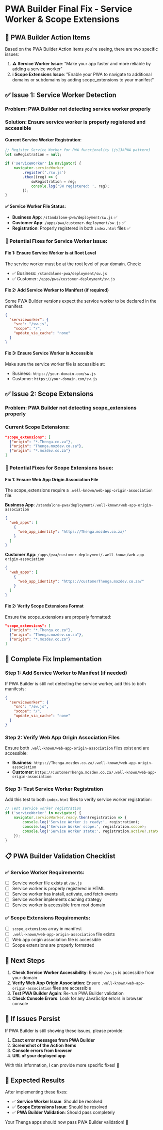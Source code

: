 # PWA Builder Final Fix - Service Worker & Scope Extensions

## 🚨 **PWA Builder Action Items**

Based on the PWA Builder Action Items you're seeing, there are two specific issues:

1. **⚠️ Service Worker Issue**: "Make your app faster and more reliable by adding a service worker"
2. **ℹ️ Scope Extensions Issue**: "Enable your PWA to navigate to additional domains or subdomains by adding scope_extensions to your manifest"

## ✅ **Issue 1: Service Worker Detection**

### **Problem**: PWA Builder not detecting service worker properly

### **Solution**: Ensure service worker is properly registered and accessible

#### **Current Service Worker Registration**:
```javascript
// Register Service Worker for PWA functionality (js13kPWA pattern)
let swRegistration = null;

if ('serviceWorker' in navigator) {
    navigator.serviceWorker
        .register('./sw.js')
        .then((reg) => {
            swRegistration = reg;
            console.log('SW registered: ', reg);
        });
}
```

#### **✅ Service Worker File Status**:
- **Business App**: `/standalone-pwa/deployment/sw.js` ✅
- **Customer App**: `/apps/pwa/customer-deployment/sw.js` ✅
- **Registration**: Properly registered in both `index.html` files ✅

### **🔧 Potential Fixes for Service Worker Issue**:

#### **Fix 1: Ensure Service Worker is at Root Level**
The service worker must be at the root level of your domain. Check:
- ✅ Business: `/standalone-pwa/deployment/sw.js`
- ✅ Customer: `/apps/pwa/customer-deployment/sw.js`

#### **Fix 2: Add Service Worker to Manifest (if required)**
Some PWA Builder versions expect the service worker to be declared in the manifest:

```json
{
  "serviceworker": {
    "src": "/sw.js",
    "scope": "/",
    "update_via_cache": "none"
  }
}
```

#### **Fix 3: Ensure Service Worker is Accessible**
Make sure the service worker file is accessible at:
- Business: `https://your-domain.com/sw.js`
- Customer: `https://your-domain.com/sw.js`

## ✅ **Issue 2: Scope Extensions**

### **Problem**: PWA Builder not detecting scope_extensions properly

### **Current Scope Extensions**:
```json
"scope_extensions": [
  {"origin": "*.Thenga.co.za"},
  {"origin": "Thenga.mozdev.co.za"},
  {"origin": "*.mozdev.co.za"}
]
```

### **🔧 Potential Fixes for Scope Extensions Issue**:

#### **Fix 1: Ensure Web App Origin Association File**
The scope_extensions require a `.well-known/web-app-origin-association` file:

**Business App**: `/standalone-pwa/deployment/.well-known/web-app-origin-association`
```json
{
  "web_apps": [
    {
      "web_app_identity": "https://Thenga.mozdev.co.za/"
    }
  ]
}
```

**Customer App**: `/apps/pwa/customer-deployment/.well-known/web-app-origin-association`
```json
{
  "web_apps": [
    {
      "web_app_identity": "https://customerThenga.mozdev.co.za/"
    }
  ]
}
```

#### **Fix 2: Verify Scope Extensions Format**
Ensure the scope_extensions are properly formatted:

```json
"scope_extensions": [
  {"origin": "*.Thenga.co.za"},
  {"origin": "Thenga.mozdev.co.za"},
  {"origin": "*.mozdev.co.za"}
]
```

## 🚀 **Complete Fix Implementation**

### **Step 1: Add Service Worker to Manifest (if needed)**

If PWA Builder is still not detecting the service worker, add this to both manifests:

```json
{
  "serviceworker": {
    "src": "/sw.js",
    "scope": "/",
    "update_via_cache": "none"
  }
}
```

### **Step 2: Verify Web App Origin Association Files**

Ensure both `.well-known/web-app-origin-association` files exist and are accessible:

- **Business**: `https://Thenga.mozdev.co.za/.well-known/web-app-origin-association`
- **Customer**: `https://customerThenga.mozdev.co.za/.well-known/web-app-origin-association`

### **Step 3: Test Service Worker Registration**

Add this test to both `index.html` files to verify service worker registration:

```javascript
// Test service worker registration
if ('serviceWorker' in navigator) {
    navigator.serviceWorker.ready.then(registration => {
        console.log('Service Worker is ready:', registration);
        console.log('Service Worker scope:', registration.scope);
        console.log('Service Worker state:', registration.active?.state);
    });
}
```

## 📋 **PWA Builder Validation Checklist**

### **✅ Service Worker Requirements**:
- [ ] Service worker file exists at `/sw.js`
- [ ] Service worker is properly registered in HTML
- [ ] Service worker has install, activate, and fetch events
- [ ] Service worker implements caching strategy
- [ ] Service worker is accessible from root domain

### **✅ Scope Extensions Requirements**:
- [ ] `scope_extensions` array in manifest
- [ ] `.well-known/web-app-origin-association` file exists
- [ ] Web app origin association file is accessible
- [ ] Scope extensions are properly formatted

## 🎯 **Next Steps**

1. **Check Service Worker Accessibility**: Ensure `/sw.js` is accessible from your domain
2. **Verify Web App Origin Association**: Ensure `.well-known/web-app-origin-association` files are accessible
3. **Test PWA Builder Again**: Re-run PWA Builder validation
4. **Check Console Errors**: Look for any JavaScript errors in browser console

## 🚨 **If Issues Persist**

If PWA Builder is still showing these issues, please provide:

1. **Exact error messages from PWA Builder**
2. **Screenshot of the Action Items**
3. **Console errors from browser**
4. **URL of your deployed app**

With this information, I can provide more specific fixes! 🎯

## 🎉 **Expected Results**

After implementing these fixes:

- ✅ **Service Worker Issue**: Should be resolved
- ✅ **Scope Extensions Issue**: Should be resolved
- ✅ **PWA Builder Validation**: Should pass completely

Your Thenga apps should now pass PWA Builder validation! 🚀
